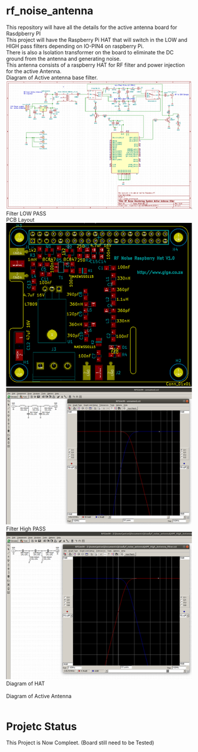 # rf_noise_antenna
This repository will have all the details for the active antenna board for Rasdpberry PI<br>
This project will have the Raspberry Pi HAT that will switch in the LOW and HIGH pass filters depending on IO-PIN4 on raspberry Pi.<br>
There is also a Isolation transformer on the board to eliminate the DC ground from the antenna and generating noise.<br>
This antenna consists of a raspberry HAT for RF filter and power injection for the active Antenna.<br>
Diagram of Active antenna base filter.
![Diagram](doc/rf_noise_pi_hat_sch_v1.png?raw=true "Diagram")<br>
Filter LOW PASS<br>
PCB Layout<br>
![Filter 1](doc/rf_noise_pi_hat_v1_pcb.png?raw=true "PCB Layout")<br>
![Filter 1](rf_noise.pretty/doc//rf_noise_antenna_filter_1.png?raw=true "Filter 1")<br>
Filter High PASS<br>
![Filter 2](rf_noise.pretty/doc//rf_noise_antenna_filter_2.png?raw=true "Filter 2")<br>
Diagram of HAT<br>
<br>
Diagram of Active Antenna<br>
<br>
# Projetc Status
This Project is Now Compleet. (Board still need to be Tested)

